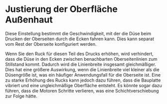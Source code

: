 Justierung der Oberfläche Außenhaut
====
Diese Einstellung bestimmt die Geschwindigkeit, mit der die Düse beim Drucken der Oberseiten durch die Ecken fahren kann. Dies kann separat vom Rest der Oberseite konfiguriert werden.

Wenn Sie den Ruck für diesen Teil des Drucks erhöhen, wird verhindert, dass die Düse in den Ecken zwischen benachbarten Oberseitenlinien zum Stillstand kommt. Dadurch wird die Linienbreite insgesamt gleichmäßiger. Dies hat eine größere Auswirkung, wenn die Linienbreite viel kleiner als die Düsengröße ist, was ein häufiger Anwendungsfall für die Oberseite ist. Eine zu starke Erhöhung des Rucks kann jedoch dazu führen, dass die Bauplatte vibriert und eine ungleichmäßige Oberfläche entsteht. Es könnte sogar dazu führen, dass die Motoren Schritte verlieren, was eine Schichtverschiebung zur Folge hätte.